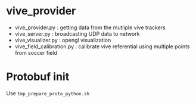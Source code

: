 # vive_provider

- vive_provider.py           : getting data from the mutliple vive trackers
- vive_server.py             : broadcasting UDP data to network
- vive_visualizer.py         : opengl visualization 
- vive_field_calibration.py  : calibrate vive referential using multiple points from soccer field

# Protobuf init

Use `tmp_prepare_proto_python.sh`

